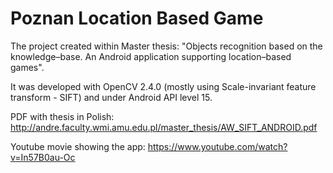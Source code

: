 Poznan Location Based Game
==========================

The project created within Master thesis: "Objects recognition based on the knowledge–base. An Android application supporting location–based games".

It was developed with OpenCV 2.4.0 (mostly using Scale-invariant feature transform - SIFT) and under Android API level 15.

PDF with thesis in Polish: http://andre.faculty.wmi.amu.edu.pl/master_thesis/AW_SIFT_ANDROID.pdf

Youtube movie showing the app: https://www.youtube.com/watch?v=In57B0au-Oc
